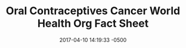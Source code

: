 ---
layout: item
category: item
my_id: "#0080"
loc: "080000"
title: "Oral Contraceptives Cancer World Health Org Fact Sheet"
permalink: /oral-contraceptives-cancer-world-health-org-fact-sheet/
store: true

date: 2017-04-10 14:19:33 -0500

front-pic: oral-contraceptives-cancer-world-health-org-fact-sheet-front.jpg
social-pic: oral-contraceptives-cancer-world-health-org-fact-sheet-social.jpg
pdf: oral-contraceptives-cancer-world-health-org-fact-sheet.pdf

issues: Abortion
type: Fact Sheet
target-age: Teens, Young Adults, Adults
target-audience: Church Groups, College Students, High School Students, Youth Group
language: English

comment: true
share: true
no-description: true
---